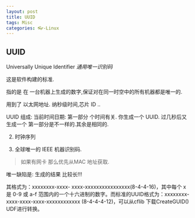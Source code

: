 ```yaml
---
layout: post
title: UUID
tags: Misc
categories: 👓-Linux
---
```



## UUID

Universally Unique Identifier
*通用唯一识别码*

这是软件构建的标准.

指的是 在 一台机器上生成的数字,保证对在同一时空中的所有机器都是唯一的.



用到了 以太网地址. 纳秒级时间,芯片 ID ..

UUID 组成:
当前时间日期:
第一部分 个时间有关.
你生成一个 UUID.
过几秒后又生成一个  第一部分是不一样的.其余是相同的.



2. 时钟序列

3. 全球唯一的 IEEE 机器识别码.
> 如果有网卡 那么优先从MAC 地址获取.


唯一缺陷是:
生成的结果 比较长!!!


其格式为：xxxxxxxx-xxxx- xxxx-xxxxxxxxxxxxxxxx(8-4-4-16)，其中每个 x 是 0-9 或 a-f 范围内的一个十六进制的数字。而标准的UUID格式为：xxxxxxxx-xxxx-xxxx-xxxx-xxxxxxxxxxxx (8-4-4-4-12)，可以从cflib 下载CreateGUID() UDF进行转换。











